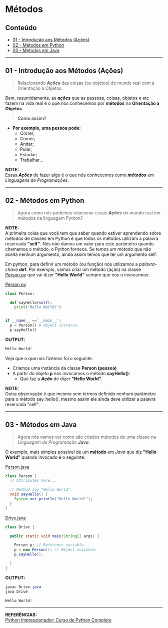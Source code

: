 # Métodos

## Conteúdo

 - [01 - Introdução aos Métodos (Ações)](#intro-to-methods)
 - [02 - Métodos em Python](#methods-python-01)
 - [03 - Métodos em Java](#methods-java-01)

---

<div id="intro-to-methods"></div>

## 01 - Introdução aos Métodos (Ações)

> Relacionando ***Ações*** das coisas (ou objetos) do mundo real com a Orientação a Objetos.

Bem, resumidamente, as ***ações*** que as pessoas, coisas, objetos e etc fazem na vida real é o que nós conhecemos por **métodos** na **Orientação a Objetos**.

> **Como assim?**

 - **Por exemplo, uma pessoa pode:**
   - Correr;
   - Comer;
   - Andar;
   - Pular;
   - Estudar;
   - Trabalhar...

**NOTE:**  
Essas ***Ações*** de fazer algo é o que nós conhecemos como ***métodos*** em *Linguagens de Programações*.

---

<div id="methods-python-01"></div>

## 02 - Métodos em Python

> Agora como nós podemos relacionar essas ***Ações*** do mundo real em métodos na linguagem Python?

**NOTE:**  
A primeira coisa que você tem que saber quando estiver aprendendo sobre métodos de classes em Python é que todos os métodos utilizam a palavra reservada **"self"**. Nós não damos um valor para este parâmetro quando chamamos o método, o Python fornece. Se temos um método que não aceita nenhum argumento, ainda assim temos que ter um argumento self.

Em python, para definir um método (ou função) nós utilizamos a *palavra-chave* **def**. Por exemplo, vamos criar um método (ação) na classe [Person.py](src/python/Person.py) que vai dizer **"Hello World"** sempre que nós o invocarmos:

[Person.py](src/python/Person.py)
```python
class Person:

  def sayHello(self):
    print("Hello World!")


if __name__ =='__main__':
  p = Person() # Object instance.
  p.sayHello()
```

**OUTPUT:**  
```python
Hello World!
```

Veja que o que nós fizemos foi o seguinte:

 - Criamos uma instância da classe **Person (pessoa)**
 - A partir do objeto **p** nós invocamos o método **sayHello()**:
   - Que faz a ***Ação*** de dizer **"Hello World"**.

**NOTE:**  
Outra observação é que mesmo sem termos definido nenhum parâmetro para o método say_hello(), mesmo assim ele ainda deve utilizar a palavra reservada "self".

---

<div id="methods-java-01"></div>

## 03 - Métodos em Java

> Agora nós vamos ver como são criados métodos de uma classe na *Linguagem de Programação* ***Java***.

O exemplo, mais simples possível de um **método** em *Java* que diz **"Hello World"** quando invocado é o seguinte:

[Person.java](src/java/Person.java)
```java
class Person {
  // Attributes here...

  // Method say "Hello World".
  void sayHello() {
    System.out.println("Hello World!");
  } 
}
```

[Drive.java](src/java/Drive.java)
```java
class Drive {

  public static void main(String[] args) {

    Person p; // Reference variable.
    p = new Person(); // Object instance.
    p.sayHello();

  }
}
```


**OUTPUT:**  
```java
javac Drive.java
java Drive

Hello World!
```

---

**REFERÊNCIAS:**  
[Python Impressionador: Curso de Python Completo](https://www.hashtagtreinamentos.com/curso-python)

